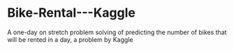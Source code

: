 # Bike-Rental---Kaggle
A one-day on stretch problem solving of predicting the number of bikes that will be rented in a day, a problem by Kaggle
